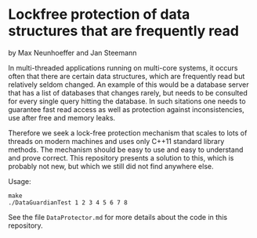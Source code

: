 Lockfree protection of data structures that are frequently read
===============================================================

by Max Neunhoeffer and Jan Steemann

In multi-threaded applications running on multi-core systems, it occurs
often that there are certain data structures, which  are frequently read
but relatively seldom changed. An example of this would be a database
server that has a list of databases that changes rarely, but needs to be
consulted for every single query hitting the database. In such sitations
one needs to guarantee fast read access as well as protection against
inconsistencies, use after free and memory leaks.

Therefore we seek a lock-free protection mechanism that scales to lots
of threads on modern machines and uses only C++11 standard library
methods. The mechanism should be easy to use and easy to understand and
prove correct. This repository presents a solution to this, which is
probably not new, but which we still did not find anywhere else.

Usage:

    make
    ./DataGuardianTest 1 2 3 4 5 6 7 8

See the file `DataProtector.md` for more details about the code in this 
repository.

